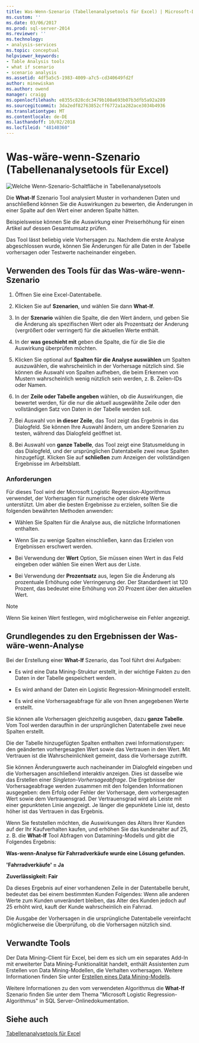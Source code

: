 ```yaml
---
title: Was-Wenn-Szenario (Tabellenanalysetools für Excel) | Microsoft-Dokumentation
ms.custom: ''
ms.date: 03/06/2017
ms.prod: sql-server-2014
ms.reviewer: ''
ms.technology:
- analysis-services
ms.topic: conceptual
helpviewer_keywords:
- Table Analysis tools
- what if scenario
- scenario analysis
ms.assetid: 4df5a5c5-1983-4009-a7c5-cd340649fd2f
author: minewiskan
ms.author: owend
manager: craigg
ms.openlocfilehash: e8355c828cdc3479b108a693b07b3dfb5a92a289
ms.sourcegitcommit: 3da2edf82763852cff6772a1a282ace3034b4936
ms.translationtype: MT
ms.contentlocale: de-DE
ms.lasthandoff: 10/02/2018
ms.locfileid: "48140360"
---
```

# <a name="what-if-scenario-table-analysis-tools-for-excel"></a>Was-wäre-wenn-Szenario (Tabellenanalysetools für Excel)
  ![Welche Wenn-Szenario-Schaltfläche in Tabellenanalysetools](media/tat-whatif.gif "wäre-wenn-Szenario-Schaltfläche in Tabellenanalysetools")  
  
 Die **What-If** Szenario Tool analysiert Muster in vorhandenen Daten und anschließend können Sie die Auswirkungen zu bewerten, die Änderungen in einer Spalte auf den Wert einer anderen Spalte hätten.  
  
 Beispielsweise können Sie die Auswirkung einer Preiserhöhung für einen Artikel auf dessen Gesamtumsatz prüfen.  
  
 Das Tool lässt beliebig viele Vorhersagen zu. Nachdem die erste Analyse abgeschlossen wurde, können Sie Änderungen für alle Daten in der Tabelle vorhersagen oder Testwerte nacheinander eingeben.  
  
## <a name="using-the-what-if-scenario-tool"></a>Verwenden des Tools für das Was-wäre-wenn-Szenario  
  
1.  Öffnen Sie eine Excel-Datentabelle.  
  
2.  Klicken Sie auf **Szenarien**, und wählen Sie dann **What-If**.  
  
3.  In der **Szenario** wählen die Spalte, die den Wert ändern, und geben Sie die Änderung als spezifischen Wert oder als Prozentsatz der Änderung (vergrößert oder verringert) für die aktuellen Werte enthält.  
  
4.  In der **was geschieht mit** geben die Spalte, die für die Sie die Auswirkung überprüfen möchten.  
  
5.  Klicken Sie optional auf **Spalten für die Analyse auswählen** um Spalten auszuwählen, die wahrscheinlich in der Vorhersage nützlich sind. Sie können die Auswahl von Spalten aufheben, die beim Erkennen von Mustern wahrscheinlich wenig nützlich sein werden, z. B. Zeilen-IDs oder Namen.  
  
6.  In der **Zeile oder Tabelle angeben** wählen, ob die Auswirkungen, die bewertet werden, für die nur die aktuell ausgewählte Zeile oder den vollständigen Satz von Daten in der Tabelle werden soll.  
  
7.  Bei Auswahl von **in dieser Zeile**, das Tool zeigt das Ergebnis in das Dialogfeld. Sie können Ihre Auswahl ändern, um andere Szenarien zu testen, während das Dialogfeld geöffnet ist.  
  
8.  Bei Auswahl von **ganze Tabelle**, das Tool zeigt eine Statusmeldung in das Dialogfeld, und der ursprünglichen Datentabelle zwei neue Spalten hinzugefügt. Klicken Sie auf **schließen** zum Anzeigen der vollständigen Ergebnisse im Arbeitsblatt.  
  
### <a name="requirements"></a>Anforderungen  
 Für dieses Tool wird der Microsoft Logistic Regression-Algorithmus verwendet, der Vorhersagen für numerische oder diskrete Werte unterstützt. Um aber die besten Ergebnisse zu erzielen, sollten Sie die folgenden bewährten Methoden anwenden:  
  
-   Wählen Sie Spalten für die Analyse aus, die nützliche Informationen enthalten.  
  
-   Wenn Sie zu wenige Spalten einschließen, kann das Erzielen von Ergebnissen erschwert werden.  
  
-   Bei Verwendung der **Wert** Option, Sie müssen einen Wert in das Feld eingeben oder wählen Sie einen Wert aus der Liste.  
  
-   Bei Verwendung der **Prozentsatz** aus, legen Sie die Änderung als prozentuale Erhöhung oder Verringerung der. Der Standardwert ist 120 Prozent, das bedeutet eine Erhöhung von 20 Prozent über den aktuellen Wert.  
  
> [!NOTE]  
>  Wenn Sie keinen Wert festlegen, wird möglicherweise ein Fehler angezeigt.  
  
## <a name="understanding-the-results-of-what-if-analysis"></a>Grundlegendes zu den Ergebnissen der Was-wäre-wenn-Analyse  
 Bei der Erstellung einer **What-If** Szenario, das Tool führt drei Aufgaben:  
  
-   Es wird eine Data Mining-Struktur erstellt, in der wichtige Fakten zu den Daten in der Tabelle gespeichert werden.  
  
-   Es wird anhand der Daten ein Logistic Regression-Miningmodell erstellt.  
  
-   Es wird eine Vorhersageabfrage für alle von Ihnen angegebenen Werte erstellt.  
  
 Sie können alle Vorhersagen gleichzeitig ausgeben, dazu **ganze Tabelle**. Vom Tool werden daraufhin in der ursprünglichen Datentabelle zwei neue Spalten erstellt.  
  
 Die der Tabelle hinzugefügten Spalten enthalten zwei Informationstypen: den geänderten vorhergesagten Wert sowie das Vertrauen in den Wert. Mit Vertrauen ist die Wahrscheinlichkeit gemeint, dass die Vorhersage zutrifft.  
  
 Sie können Änderungswerte auch nacheinander im Dialogfeld eingeben und die Vorhersagen anschließend interaktiv anzeigen. Dies ist dasselbe wie das Erstellen einer *Singleton-Vorhersageabfrage*. Die Ergebnisse der Vorhersageabfrage werden zusammen mit den folgenden Informationen ausgegeben: dem Erfolg oder Fehler der Vorhersage, dem vorhergesagten Wert sowie dem Vertrauensgrad. Der Vertrauensgrad wird als Leiste mit einer gepunkteten Linie angezeigt. Je länger die gepunktete Linie ist, desto höher ist das Vertrauen in das Ergebnis.  
  
 Wenn Sie feststellen möchten, die Auswirkungen des Alters Ihrer Kunden auf der Ihr Kaufverhalten kaufen, und erhöhen Sie das kundenalter auf 25, z. B. die **What-If** Tool Abfragen von Datamining-Modells und gibt die Folgendes Ergebnis:  
  
 **Was-wenn-Analyse für Fahrradverkäufe wurde eine Lösung gefunden.**  
  
 **'Fahrradverkäufe' = Ja**  
  
 **Zuverlässigkeit: Fair**  
  
 Da dieses Ergebnis auf einer vorhandenen Zeile in der Datentabelle beruht, bedeutet das bei einem bestimmten Kunden Folgendes: Wenn alle anderen Werte zum Kunden unverändert bleiben, das Alter des Kunden jedoch auf 25 erhöht wird, kauft der Kunde wahrscheinlich ein Fahrrad.  
  
 Die Ausgabe der Vorhersagen in die ursprüngliche Datentabelle vereinfacht möglicherweise die Überprüfung, ob die Vorhersagen nützlich sind.  
  
## <a name="related-tools"></a>Verwandte Tools  
 Der Data Mining-Client für Excel, bei dem es sich um ein separates Add-In mit erweiterter Data Mining-Funktionalität handelt, enthält Assistenten zum Erstellen von Data Mining-Modellen, die Verhalten vorhersagen. Weitere Informationen finden Sie unter [Erstellen eines Data Mining-Modells](creating-a-data-mining-model.md).  
  
 Weitere Informationen zu den vom verwendeten Algorithmus die **What-If** Szenario finden Sie unter dem Thema "Microsoft Logistic Regression-Algorithmus" in SQL Server-Onlinedokumentation.  
  
## <a name="see-also"></a>Siehe auch  
 [Tabellenanalysetools für Excel](table-analysis-tools-for-excel.md)  
  
  
